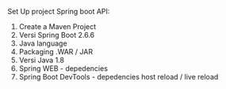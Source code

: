 Set Up project Spring boot  API:
1. Create a Maven Project 
2. Versi Spring Boot 2.6.6
3. Java language
4. Packaging .WAR / JAR
5. Versi Java 1.8
6. Spring WEB - depedencies
7. Spring Boot DevTools - depedencies host reload / live reload